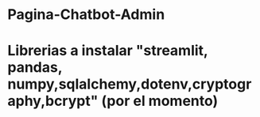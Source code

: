 # Pagina-Chatbot-Admin
# Librerias a instalar "streamlit, pandas, numpy,sqlalchemy,dotenv,cryptography,bcrypt" (por el momento)